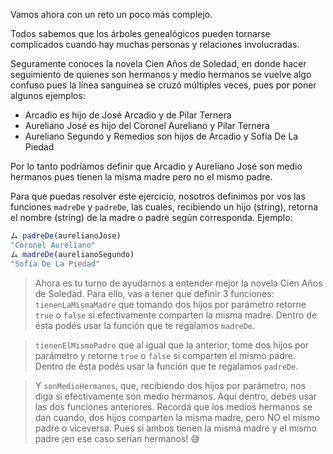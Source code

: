 Vamos ahora con un reto un poco más complejo. 

Todos sabemos que los árboles genealógicos pueden tornarse complicados cuando hay muchas personas y relaciones involucradas. 

Seguramente conoces la novela Cien Años de Soledad, en donde hacer seguimiento de quienes son hermanos y medio hermanos se vuelve algo confuso pues la línea sanguínea se cruzó múltiples veces, pues por poner algunos ejemplos:

* Arcadio es hijo de José Arcadio y de Pilar Ternera
* Aureliano José es hijo del Coronel Aureliano y Pilar Ternera
* Aureliano Segundo y Remedios son hijos de Arcadio y Sofía De La Piedad

Por lo tanto podríamos definir que Arcadio y Aureliano José son medio hermanos pues tienen la misma madre pero no el mismo padre.

Para que puedas resolver este ejercicio, nosotros definimos por vos las funciones `madreDe` y `padreDe`, las cuales, recibiendo un hijo (string), retorna el nombre (string) de la madre o padre según corresponda. Ejemplo:

```javascript
ム padreDe(aurelianoJose)
"Coronel Aureliano"
ム madreDe(aurelianoSegundo)
"Sofía De La Piedad"
```

> Ahora es tu turno de ayudarnos a entender mejor la novela Cien Años de Soledad. Para ello, vas a tener que definir 3 funciones: 
`tienenLaMismaMadre` que tomando dos hijos por parámetro retorne `true` o `false`  si efectivamente comparten la misma madre. Dentro de ésta podés usar la función que te regalamos `madreDe`.  

> `tienenElMismoPadre` que al igual que la anterior, tome dos hijos por parámetro y retorne `true` o `false`  si comparten el mismo padre. Dentro de ésta podés usar la función que te regalamos `padreDe`.  

> Y `sonMedioHermanos`, que, recibiendo dos hijos por parámetro, nos diga si efectivamente son medio hermanos. Aquí dentro, debés usar las dos funciones anteriores. Recordá que los medios hermanos se dan cuando, dos hijos comparten la misma madre, pero NO el mismo padre o viceversa. Pues si ambos tienen la misma madre y el mismo padre ¡en ese caso serían hermanos! :sweat_smile: